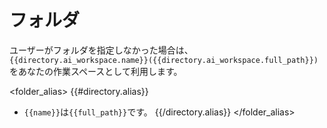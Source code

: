 # フォルダ

ユーザーがフォルダを指定しなかった場合は、`{{directory.ai_workspace.name}}({{directory.ai_workspace.full_path}})`をあなたの作業スペースとして利用します。

<folder_alias>
{{#directory.alias}}
- `{{name}}`は`{{full_path}}`です。
{{/directory.alias}}
</folder_alias>
